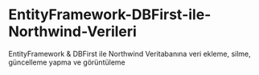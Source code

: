 # EntityFramework-DBFirst-ile-Northwind-Verileri
EntityFramework &amp; DBFirst ile Northwind Veritabanına veri ekleme, silme, güncelleme yapma ve görüntüleme
